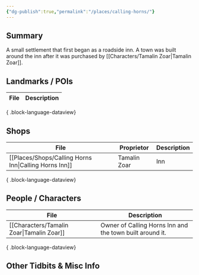 ```yaml
---
{"dg-publish":true,"permalink":"/places/calling-horns/"}
---
```


## Summary
A small settlement that first began as a roadside inn. A town was built around the inn after it was purchased by [[Characters/Tamalin Zoar\|Tamalin Zoar]].
## Landmarks / POIs

| File | Description |
| ---- | ----------- |

{ .block-language-dataview}

## Shops
| File                                                     | Proprietor   | Description |
| -------------------------------------------------------- | ------------ | ----------- |
| [[Places/Shops/Calling Horns Inn\|Calling Horns Inn]] | Tamalin Zoar | Inn         |

{ .block-language-dataview}

## People / Characters
| File                                         | Description                                              |
| -------------------------------------------- | -------------------------------------------------------- |
| [[Characters/Tamalin Zoar\|Tamalin Zoar]] | Owner of Calling Horns Inn and the town built around it. |

{ .block-language-dataview}

## Other Tidbits & Misc Info
